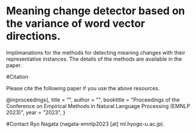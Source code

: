 # Meaning change detector based on the variance of word vector directions.
Implimanations for the methods for detecting meaning changes with their representative instances.
The details of the methods are available in the paper.


#Citation

Please cite the following paper if you use the above resources.

@inproceedings{,
   title = "",
   author = "",
   booktitle = "Proceedings of the Conference on Empirical Methods in Natural Language Processing (EMNLP 2023)",
   year = "2023",
}

#Contact
Ryo Nagata (nagata-emnlp2023 [at] ml.hyogo-u.ac.jp).
